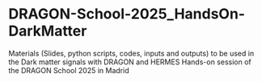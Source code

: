 # DRAGON-School-2025_HandsOn-DarkMatter
Materials (Slides, python scripts, codes, inputs and outputs) to be used in the Dark matter signals with DRAGON and HERMES Hands-on session of the DRAGON School 2025 in Madrid 
